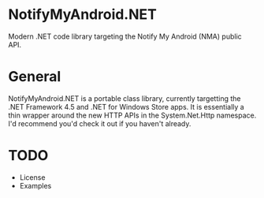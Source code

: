 NotifyMyAndroid.NET
===================

Modern .NET code library targeting the Notify My Android (NMA) public API.


General
===================
NotifyMyAndroid.NET is a portable class library, currently targetting the .NET Framework 4.5 and .NET for Windows Store apps.
It is essentially a thin wrapper around the new HTTP APIs in the System.Net.Http namespace. I'd recommend you'd check it out if you haven't already.

TODO
===================
- License
- Examples
